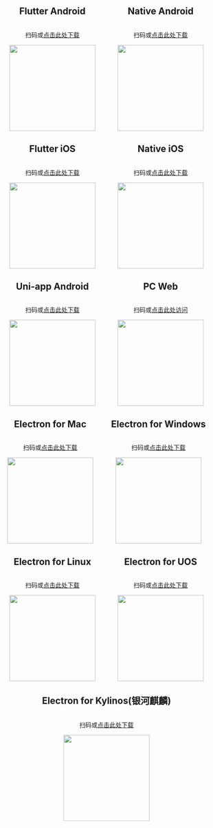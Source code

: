 <section class="normal markdown-section">
  <div style="display: flex;justify-content: space-around;flex-wrap: wrap;">
    <div style="display: flex; flex-direction: column; align-items: center;">
      <h2>Flutter Android</h2>
      <p style="text-align: center;">扫码或<a href="https://www.pgyer.com/OpenIM" target="_blank">点击此处下载</a></p>
      <img
        src="images/android_qr.png"
        width="200px"
        height="200px"
      />
    </div>
	<div style="display: flex; flex-direction: column; align-items: center;">
      <h2>Native Android</h2>
      <p style="text-align: center;">扫码或<a href="https://www.pgyer.com/OpenIM-Android" target="_blank">点击此处下载</a></p>
      <img
        src="images/android_demo.png"
        width="200px"
        height="200px"
      />
    </div>
    <div style="display: flex; flex-direction: column; align-items: center;">
      <h2>Flutter iOS</h2>
      <p style="text-align: center;">扫码或<a href="https://testflight.apple.com/join/o956rTGx" target="_blank">点击此处下载</a></p>
      <img
        src="images/ios_flutter.png"
        width="200px"
        height="200px"
      />
    </div>
    <div style="display: flex; flex-direction: column; align-items: center;">
      <h2>Native iOS</h2>
      <p style="text-align: center;">扫码或<a href="https://testflight.apple.com/join/79cQqBYd" target="_blank">点击此处下载</a></p>
      <img
        src="images/ios_native.png"
        width="200px"
        height="200px"
      />
    </div>
    <div style="display: flex; flex-direction: column; align-items: center;">
      <h2>Uni-app Android</h2>
      <p style="text-align: center;">扫码或<a href="https://www.pgyer.com/OpenIM_Uniapp" target="_blank">点击此处下载</a></p>
      <img
        src="images/OpenIM_Uniapp.png"
        width="200px"
        height="200px"
      />
    </div>
    <div style="display: flex; flex-direction: column; align-items: center;">
      <h2>PC Web</h2>
      <p style="text-align: center;">扫码或<a href="https://open-im-online.rentsoft.cn" target="_blank">点击此处访问</a></p>
      <img
        src="images/web_qr.png"
        width="200px"
        height="200px"
      />
    </div>
    <div style="display: flex; flex-direction: column; align-items: center;">
      <h2>Electron for Mac</h2>
      <p style="text-align: center;">扫码或<a href="https://qr02.cn/AeCvPV" target="_blank">点击此处下载</a></p>
      <img
        src="images/electron_mac.png"
        width="200px"
        height="200px"
      />
    </div>
     <div style="display: flex; flex-direction: column; align-items: center;">
      <h2>Electron for Windows</h2>
      <p style="text-align: center;">扫码或<a href="https://qr02.cn/A82arJ" target="_blank">点击此处下载</a></p>
      <img
        src="images/electron_win.png"
        width="200px"
        height="200px"
      />
    </div>
     <div style="display: flex; flex-direction: column; align-items: center;">
      <h2>Electron for Linux</h2>
      <p style="text-align: center;">扫码或<a href="https://qr02.cn/Fa1EKF" target="_blank">点击此处下载</a></p>
      <img
        src="images/electron_linux.png"
        width="200px"
        height="200px"
      />
    </div>
    <div style="display: flex; flex-direction: column; align-items: center;">
      <h2>Electron for UOS</h2>
      <p style="text-align: center;">扫码或<a href="https://qr02.cn/CH6K1I" target="_blank">点击此处下载</a></p>
      <img
        src="images/electron_uos.png"
        width="200px"
        height="200px"
      />
    </div>
    <div style="display: flex; flex-direction: column; align-items: center;">
      <h2>Electron for Kylinos(银河麒麟)</h2>
      <p style="text-align: center;">扫码或<a href="https://qr02.cn/C18OH0" target="_blank">点击此处下载</a></p>
      <img
        src="images/electron_kylinos.png"
        width="200px"
        height="200px"
      />
    </div>
  </div>
</section>
